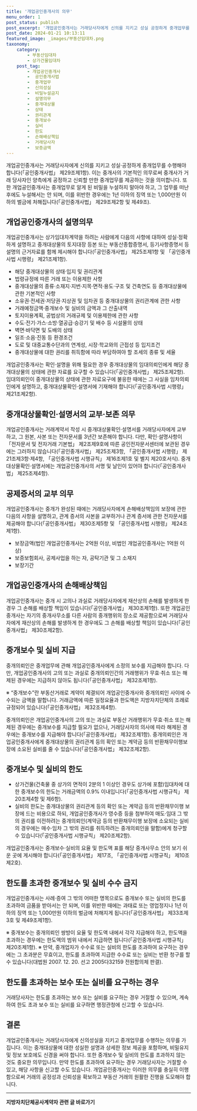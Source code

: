 ```yaml
---
title: '개업공인중개사의 의무'
menu_order: 1
post_status: publish
post_excerpt: '개업공인중개사는 거래당사자에게 신의를 지키고 성실 공정하게 중개업무를 수행해야 합니다  공인중개사법  제29조제1항 . 이는 중개사의 기본적인 의무로써 중개사가 거래 당사자인 양측에게 공정하고 신뢰할 만한 중개업무를 제공하는 것을 의미합니다. 또한 개업공인중개사는 중개업무로 알게 된 비밀을 누설하지 말아야 하고, 그 업무를 떠난 후에도 누설해서는 안 되며, 이를 위반한 경우에는 1년 이하의 징역 또는 1,000만원 이하의 벌금에 처해집니다  공인중개사법  제29조제2항 및 제49조 .'
post_date: 2024-01-21 10:13:11
featured_image: _images/부동산임대차.png
taxonomy:
    category:
        - 부동산임대차
        - 상가건물임대차
    post_tag:
        - 개업공인중개사
        -  공인중개사법
        -  중개업무
        -  신의성실
        -  비밀누설금지
        -  설명의무
        -  중개대상물
        -  상태
        -  권리관계
        -  중개보수
        -  실비
        -  한도
        -  손해배상책임
        -  거래당사자
        -  보증금액
---
```



개업공인중개사는 거래당사자에게 신의를 지키고 성실·공정하게 중개업무를 수행해야 합니다(「공인중개사법」 제29조제1항). 이는 중개사의 기본적인 의무로써 중개사가 거래 당사자인 양측에게 공정하고 신뢰할 만한 중개업무를 제공하는 것을 의미합니다. 또한 개업공인중개사는 중개업무로 알게 된 비밀을 누설하지 말아야 하고, 그 업무를 떠난 후에도 누설해서는 안 되며, 이를 위반한 경우에는 1년 이하의 징역 또는 1,000만원 이하의 벌금에 처해집니다(「공인중개사법」 제29조제2항 및 제49조).

## 개업공인중개사의 설명의무

개업공인중개사는 상가임대차계약을 하려는 사람에게 다음의 사항에 대하여 성실·정확하게 설명하고 중개대상물의 토지대장 등본 또는 부동산종합증명서, 등기사항증명서 등 설명의 근거자료를 함께 제시해야 합니다(「공인중개사법」 제25조제1항 및 「공인중개사법 시행령」 제21조제1항).

- 해당 중개대상물의 상태·입지 및 권리관계
- 법령규정에 따른 거래 또는 이용제한 사항
- 중개대상물의 종류·소재지·지번·지목·면적·용도·구조 및 건축연도 등 중개대상물에 관한 기본적인 사항
- 소유권·전세권·저당권·지상권 및 임차권 등 중개대상물의 권리관계에 관한 사항
- 거래예정금액·중개보수 및 실비의 금액과 그 산출내역
- 토지이용계획, 공법상의 거래규제 및 이용제한에 관한 사항
- 수도·전기·가스·소방·열공급·승강기 및 배수 등 시설물의 상태
- 벽면·바닥면 및 도배의 상태
- 일조·소음·진동 등 환경조건
- 도로 및 대중교통수단과의 연계성, 시장·학교와의 근접성 등 입지조건
- 중개대상물에 대한 권리를 취득함에 따라 부담하여야 할 조세의 종류 및 세율

개업공인중개사는 확인·설명을 위해 필요한 경우 중개대상물의 임대의뢰인에게 해당 중개대상물의 상태에 관한 자료를 요구할 수 있습니다(「공인중개사법」 제25조제2항). 임대의뢰인이 중개대상물의 상태에 관한 자료요구에 불응한 때에는 그 사실을 임차의뢰인에게 설명하고, 중개대상물확인·설명서에 기재해야 합니다(「공인중개사법 시행령」 제21조제2항).

## 중개대상물확인·설명서의 교부·보존 의무

개업공인중개사는 거래계약서 작성 시 중개대상물확인·설명서를 거래당사자에게 교부하고, 그 원본, 사본 또는 전자문서를 3년간 보존해야 합니다. 다만, 확인·설명사항이 「전자문서 및 전자거래 기본법」 제2조제9호에 따른 공인전자문서센터에 보관된 경우에는 그러하지 않습니다(「공인중개사법」 제25조제3항, 「공인중개사법 시행령」 제21조제3항·제4항, 「공인중개사법 시행규칙」 제16조제1호 및 별지 제20호서식). 중개대상물확인·설명서에는 개업공인중개사의 서명 및 날인이 있어야 합니다(「공인중개사법」 제25조제4항).

## 공제증서의 교부 의무

개업공인중개사는 중개가 완성된 때에는 거래당사자에게 손해배상책임의 보장에 관한 다음의 사항을 설명하고, 관계 증서의 사본을 교부하거나 관계 증서에 관한 전자문서를 제공해야 합니다(「공인중개사법」 제30조제5항 및 「공인중개사법 시행령」 제24조제1항).

- 보장금액(법인 개업공인중개사는 2억원 이상, 비법인 개업공인중개사는 1억원 이상)
- 보증보험회사, 공제사업을 하는 자, 공탁기관 및 그 소재지
- 보장기간

## 개업공인중개사의 손해배상책임

개업공인중개사는 중개 시 고의나 과실로 거래당사자에게 재산상의 손해를 발생하게 한 경우 그 손해를 배상할 책임이 있습니다(「공인중개사법」 제30조제1항). 또한 개업공인중개사는 자기의 중개사무소를 다른 사람의 중개행위의 장소로 제공함으로써 거래당사자에게 재산상의 손해를 발생하게 한 경우에도 그 손해를 배상할 책임이 있습니다(「공인중개사법」 제30조제2항).

## 중개보수 및 실비 지급

중개의뢰인은 중개업무에 관해 개업공인중개사에게 소정의 보수를 지급해야 합니다. 다만, 개업공인중개사의 고의 또는 과실로 중개의뢰인간의 거래행위가 무효·취소 또는 해제된 경우에는 지급하지 않아도 됩니다(「공인중개사법」 제32조제1항).

※ “중개보수”란 부동산거래로 계약이 체결되어 개업공인중개사와 중개의뢰인 사이에 수수되는 금액을 말합니다. 거래금액에 따른 일정요율과 한도액은 지방자치단체의 조례로 규정되어 있습니다(「공인중개사법」 제32조제4항).

중개의뢰인은 개업공인중개사의 고의 또는 과실로 부동산 거래행위가 무효·취소 또는 해제된 경우에는 중개보수를 지급할 필요가 없으나, 거래당사자의 의사에 따라 해제된 경우에는 중개보수를 지급해야 합니다(「공인중개사법」 제32조제1항). 중개의뢰인은 개업공인중개사에게 중개대상물의 권리관계 등의 확인 또는 계약금 등의 반환채무이행보장에 소요된 실비를 줄 수 있습니다(「공인중개사법」 제32조제2항).

## 중개보수 및 실비의 한도

- 상가건물(건축물 중 상가의 면적이 2분의 1 이상인 경우도 상가에 포함)임대차에 대한 중개보수의 한도는 거래금액의 0.9% 이내입니다(「공인중개사법 시행규칙」 제20조제4항 및 제6항).
- 실비의 한도는 중개대상물의 권리관계 등의 확인 또는 계약금 등의 반환채무이행 보장에 드는 비용으로 하되, 개업공인중개사가 영수증 등을 첨부하여 매도·임대 그 밖의 권리를 이전하려는 중개의뢰인(계약금 등의 반환채무이행 보장에 소요되는 실비의 경우에는 매수·임차 그 밖의 권리를 취득하려는 중개의뢰인을 말함)에게 청구할 수 있습니다(「공인중개사법 시행규칙」 제20조제2항).

개업공인중개사는 중개보수·실비의 요율 및 한도액 표를 해당 중개사무소 안의 보기 쉬운 곳에 게시해야 합니다(「공인중개사법」 제17조, 「공인중개사법 시행규칙」 제10조제2호).

## 한도를 초과한 중개보수 및 실비 수수 금지

개업공인중개사는 사례·증여 그 밖의 어떠한 명목으로도 중개보수 또는 실비의 한도를 초과하여 금품을 받아서는 안 되며, 이를 위반한 때에는 과태료 또는 영업정지나 1년 이하의 징역 또는 1,000만원 이하의 벌금에 처해지게 됩니다(「공인중개사법」 제33조제3호 및 제49조제1항).

※ 중개보수는 중개의뢰인 쌍방이 요율 및 한도액 내에서 각각 지급해야 하고, 한도액을 초과하는 경우에는 한도액의 범위 내에서 지급하면 됩니다(「공인중개사법 시행규칙」 제20조제1항).
※ 만약, 중개업자가 수수료 또는 실비의 한도를 초과하여 요구하는 경우에는 그 초과분은 무효이고, 한도를 초과하여 지급한 수수료 또는 실비는 반환 청구를 할 수 있습니다(대법원 2007. 12. 20. 선고 2005다32159 전원합의체 판결).

## 한도를 초과하는 보수 또는 실비를 요구하는 경우

거래당사자는 한도를 초과하는 보수 또는 실비를 요구하는 경우 거절할 수 있으며, 계속하여 한도 초과 보수 또는 실비를 요구하면 행정관청에 신고할 수 있습니다.

## 결론

개업공인중개사는 거래당사자에게 신의성실을 지키고 중개업무를 수행하는 의무를 가집니다. 이는 중개대상물에 대한 성실한 설명과 상세한 정보 제공을 포함하며, 비밀유지 및 정보 보호에도 신경을 써야 합니다. 또한 중개보수 및 실비의 한도를 초과하지 않는 것도 중요한 의무입니다. 만약 한도를 초과하여 요구하는 경우 거래당사자는 거절할 수 있고, 해당 사항을 신고할 수도 있습니다. 개업공인중개사는 이러한 의무를 충실히 이행함으로써 거래의 공정성과 신뢰성을 확보하고 부동산 거래의 원활한 진행을 도모해야 합니다.
<!-- wp:separator -->
<hr class="wp-block-separator has-alpha-channel-opacity"/>
<!-- /wp:separator -->

<!-- wp:group {"backgroundColor":"base","layout":{"type":"constrained"}} -->
<div class="wp-block-group has-base-background-color has-background"><!-- wp:paragraph {"align":"center","fontSize":"medium"} -->
<p class="has-text-align-center has-large-font-size"><strong>지방자치단체공사계약자 관련 글 바로가기</strong></p>
<!-- /wp:paragraph -->


<!-- wp:latest-posts
{"categories":[{"id":7140,"count":19,"description":"","link":"https://uknowlaw.com/category/%ec%a7%80%eb%b0%a9%ec%9e%90%ec%b9%98%eb%8b%a8%ec%b2%b4%ea%b3%b5%ec%82%ac%ea%b3%84%ec%95%bd%ec%9e%90/","name":"지방자치단체공사계약자","slug":"지방자치단체공사계약자","taxonomy":"category","parent":0,"meta":[],"_links":{"self":[{"href":"https://uknowlaw.com/wp-json/wp/v2/categories/7140"}],"collection":[{"href":"https://uknowlaw.com/wp-json/wp/v2/categories"}],"about":[{"href":"https://uknowlaw.com/wp-json/wp/v2/taxonomies/category"}],"wp:post_type":[{"href":"https://uknowlaw.com/wp-json/wp/v2/posts?categories=7140"}],"curies":[{"name":"wp","href":"https://api.w.org/{rel}","templated":true}]}}],"postsToShow":100,"excerptLength":28,"postLayout":"grid","columns":2,"featuredImageAlign":"left","featuredImageSizeSlug":"large","fontSize":"small"} /--></div>
<!-- /wp:group -->